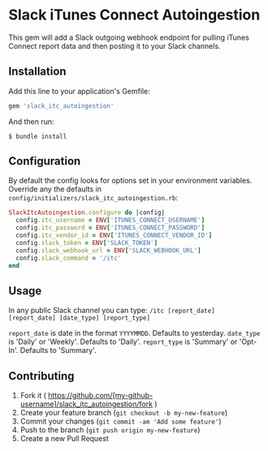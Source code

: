 # Slack iTunes Connect Autoingestion

This gem will add a Slack outgoing webhook endpoint for pulling iTunes Connect report data and then posting it to your Slack channels.

## Installation

Add this line to your application's Gemfile:
```ruby
gem 'slack_itc_autoingestion'
```

And then run:
```shell
$ bundle install
```

## Configuration
By default the config looks for options set in your environment variables. Override any the defaults in `config/initializers/slack_itc_autoingestion.rb`:

```ruby
SlackItcAutoingestion.configure do |config|
  config.itc_username = ENV['ITUNES_CONNECT_USERNAME']
  config.itc_password = ENV['ITUNES_CONNECT_PASSWORD']
  config.itc_vendor_id = ENV['ITUNES_CONNECT_VENDOR_ID']
  config.slack_token = ENV['SLACK_TOKEN']
  config.slack_webhook_url = ENV['SLACK_WEBHOOK_URL']
  config.slack_command = '/itc'
end
```

## Usage
In any public Slack channel you can type:
`/itc [report_date] [report_date] [date_type] [report_type]`

`report_date` is date in the format `YYYYMMDD`. Defaults to yesterday.
`date_type` is 'Daily' or 'Weekly'. Defaults to 'Daily'.
`report_type` is 'Summary' or 'Opt-In'. Defaults to 'Summary'.

## Contributing

1. Fork it ( https://github.com/[my-github-username]/slack_itc_autoingestion/fork )
2. Create your feature branch (`git checkout -b my-new-feature`)
3. Commit your changes (`git commit -am 'Add some feature'`)
4. Push to the branch (`git push origin my-new-feature`)
5. Create a new Pull Request
